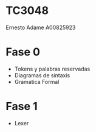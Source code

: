# TC3048
Ernesto Adame 
A00825923

# Fase 0
- Tokens y palabras reservadas
- Diagramas de sintaxis
- Gramatica Formal

# Fase 1
- Lexer